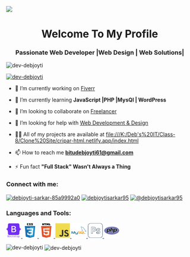 <img src="https://media.licdn.com/dms/image/v2/D5616AQFarPLTeYek_w/profile-displaybackgroundimage-shrink_350_1400/profile-displaybackgroundimage-shrink_350_1400/0/1731319368431?e=1736985600&v=beta&t=iFYFVZgUOIZBogHhPiolalo8CXz4QbIgnvfuGkLAJ0U">

<h1 align="center">Welcome To My Profile</h1>
<h3 align="center">Passionate Web Developer |Web Design | Web Solutions|</h3>

<p align="left"> <img src="https://komarev.com/ghpvc/?username=dev-debjoyti&label=Profile%20views&color=0e75b6&style=flat" alt="dev-debjoyti" /> </p>

<p align="left"> <a href="https://github.com/ryo-ma/github-profile-trophy"><img src="https://github-profile-trophy.vercel.app/?username=dev-debjoyti" alt="dev-debjoyti" /></a> </p>

- 🔭 I’m currently working on [Fiverr](https://www.fiverr.com/debjoyti82495?up_rollout=true)

- 🌱 I’m currently learning **JavaScript |PHP |MysQl | WordPress**

- 👯 I’m looking to collaborate on [Freelancer](file:///K:/Deb's%20IT/Class-8/Clone%20Site/cripar-html.netlify.app/index.html)

- 🤝 I’m looking for help with [Web Development & Design](https://www.linkedin.com/in/debjoyti-sarkar-85a9992a0/)

- 👨‍💻 All of my projects are available at [file:///K:/Deb's%20IT/Class-8/Clone%20Site/cripar-html.netlify.app/index.html](file:///K:/Deb's%20IT/Class-8/Clone%20Site/cripar-html.netlify.app/index.html)

- 📫 How to reach me **bitudebjoyti61@gmail.com**

- ⚡ Fun fact **"Full Stack" Wasn't Always a Thing**

<h3 align="left">Connect with me:</h3>
<p align="left">
<a href="https://linkedin.com/in/debjoyti-sarkar-85a9992a0" target="blank"><img align="center" src="https://raw.githubusercontent.com/rahuldkjain/github-profile-readme-generator/master/src/images/icons/Social/linked-in-alt.svg" alt="debjoyti-sarkar-85a9992a0" height="30" width="40" /></a>
<a href="https://fb.com/debjoytisarkar95" target="blank"><img align="center" src="https://raw.githubusercontent.com/rahuldkjain/github-profile-readme-generator/master/src/images/icons/Social/facebook.svg" alt="debjoytisarkar95" height="30" width="40" /></a>
<a href="https://www.youtube.com/c/@debjoytisarkar95" target="blank"><img align="center" src="https://raw.githubusercontent.com/rahuldkjain/github-profile-readme-generator/master/src/images/icons/Social/youtube.svg" alt="@debjoytisarkar95" height="30" width="40" /></a>
</p>

<h3 align="left">Languages and Tools:</h3>
<p align="left"> <a href="https://getbootstrap.com" target="_blank" rel="noreferrer"> <img src="https://raw.githubusercontent.com/devicons/devicon/master/icons/bootstrap/bootstrap-plain-wordmark.svg" alt="bootstrap" width="40" height="40"/> </a> <a href="https://www.w3schools.com/css/" target="_blank" rel="noreferrer"> <img src="https://raw.githubusercontent.com/devicons/devicon/master/icons/css3/css3-original-wordmark.svg" alt="css3" width="40" height="40"/> </a> <a href="https://www.w3.org/html/" target="_blank" rel="noreferrer"> <img src="https://raw.githubusercontent.com/devicons/devicon/master/icons/html5/html5-original-wordmark.svg" alt="html5" width="40" height="40"/> </a> <a href="https://developer.mozilla.org/en-US/docs/Web/JavaScript" target="_blank" rel="noreferrer"> <img src="https://raw.githubusercontent.com/devicons/devicon/master/icons/javascript/javascript-original.svg" alt="javascript" width="40" height="40"/> </a> <a href="https://www.mysql.com/" target="_blank" rel="noreferrer"> <img src="https://raw.githubusercontent.com/devicons/devicon/master/icons/mysql/mysql-original-wordmark.svg" alt="mysql" width="40" height="40"/> </a> <a href="https://www.photoshop.com/en" target="_blank" rel="noreferrer"> <img src="https://raw.githubusercontent.com/devicons/devicon/master/icons/photoshop/photoshop-line.svg" alt="photoshop" width="40" height="40"/> </a> <a href="https://www.php.net" target="_blank" rel="noreferrer"> <img src="https://raw.githubusercontent.com/devicons/devicon/master/icons/php/php-original.svg" alt="php" width="40" height="40"/> </a> </p>

<p><img align="left" src="https://github-readme-stats.vercel.app/api/top-langs?username=dev-debjoyti&show_icons=true&locale=en&layout=compact" alt="dev-debjoyti" /></p>

<p>&nbsp;<img align="center" src="https://github-readme-stats.vercel.app/api?username=dev-debjoyti&show_icons=true&locale=en" alt="dev-debjoyti" /></p>
